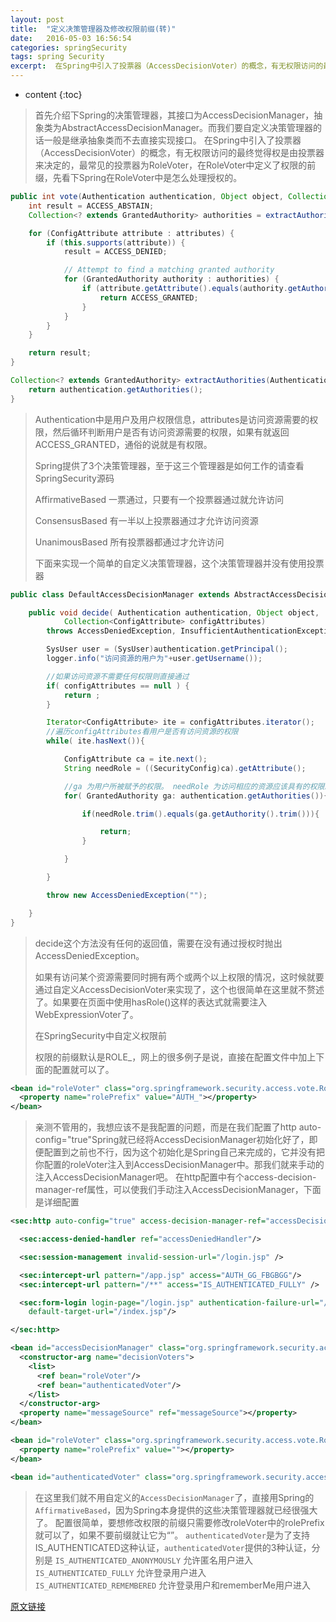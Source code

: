 ```yaml
---
layout: post
title:  "定义决策管理器及修改权限前缀(转)"
date:   2016-05-03 16:56:54
categories: springSecurity
tags: spring Security
excerpt:  在Spring中引入了投票器（AccessDecisionVoter）的概念，有无权限访问的最终觉得权是由投票器来决定的，最常见的投票器为RoleVoter，在RoleVoter中定义了权限的前缀，先看下Spring在RoleVoter中是怎么处理授权的。
---
```

* content
{:toc}
>首先介绍下Spring的决策管理器，其接口为AccessDecisionManager，抽象类为AbstractAccessDecisionManager。而我们要自定义决策管理器的话一般是继承抽象类而不去直接实现接口。
在Spring中引入了投票器（AccessDecisionVoter）的概念，有无权限访问的最终觉得权是由投票器来决定的，最常见的投票器为RoleVoter，在RoleVoter中定义了权限的前缀，先看下Spring在RoleVoter中是怎么处理授权的。  

```java
public int vote(Authentication authentication, Object object, Collection<ConfigAttribute> attributes) {
    int result = ACCESS_ABSTAIN;
    Collection<? extends GrantedAuthority> authorities = extractAuthorities(authentication);

    for (ConfigAttribute attribute : attributes) {
        if (this.supports(attribute)) {
            result = ACCESS_DENIED;

            // Attempt to find a matching granted authority
            for (GrantedAuthority authority : authorities) {
                if (attribute.getAttribute().equals(authority.getAuthority())) {
                    return ACCESS_GRANTED;
                }
            }
        }
    }

    return result;
}

Collection<? extends GrantedAuthority> extractAuthorities(Authentication authentication) {
    return authentication.getAuthorities();
}
```  
>Authentication中是用户及用户权限信息，attributes是访问资源需要的权限，然后循环判断用户是否有访问资源需要的权限，如果有就返回ACCESS_GRANTED，通俗的说就是有权限。  
>
>Spring提供了3个决策管理器，至于这三个管理器是如何工作的请查看SpringSecurity源码  
>
>AffirmativeBased 一票通过，只要有一个投票器通过就允许访问  
>
>ConsensusBased 有一半以上投票器通过才允许访问资源  
>
>UnanimousBased 所有投票器都通过才允许访问  
>
>下面来实现一个简单的自定义决策管理器，这个决策管理器并没有使用投票器  

```java
public class DefaultAccessDecisionManager extends AbstractAccessDecisionManager {

	public void decide( Authentication authentication, Object object,
			Collection<ConfigAttribute> configAttributes)
		throws AccessDeniedException, InsufficientAuthenticationException{

		SysUser user = (SysUser)authentication.getPrincipal();
		logger.info("访问资源的用户为"+user.getUsername());

		//如果访问资源不需要任何权限则直接通过
		if( configAttributes == null ) {
			return ;
		}

		Iterator<ConfigAttribute> ite = configAttributes.iterator();
		//遍历configAttributes看用户是否有访问资源的权限
		while( ite.hasNext()){

			ConfigAttribute ca = ite.next();
			String needRole = ((SecurityConfig)ca).getAttribute();

			//ga 为用户所被赋予的权限。 needRole 为访问相应的资源应该具有的权限。
			for( GrantedAuthority ga: authentication.getAuthorities()){

				if(needRole.trim().equals(ga.getAuthority().trim())){

					return;
				}

			}

		}

		throw new AccessDeniedException("");

	}
}
```  

>decide这个方法没有任何的返回值，需要在没有通过授权时抛出AccessDeniedException。  
>
>如果有访问某个资源需要同时拥有两个或两个以上权限的情况，这时候就要通过自定义AccessDecisionVoter来实现了，这个也很简单在这里就不赘述了。如果要在页面中使用hasRole()这样的表达式就需要注入WebExpressionVoter了。
>
>在SpringSecurity中自定义权限前
>
>权限的前缀默认是ROLE_，网上的很多例子是说，直接在配置文件中加上下面的配置就可以了。  

```xml
<bean id="roleVoter" class="org.springframework.security.access.vote.RoleVoter">
  <property name="rolePrefix" value="AUTH_"></property>
</bean>
```  
> 亲测不管用的，我想应该不是我配置的问题，而是在我们配置了http auto-config="true"Spring就已经将AccessDecisionManager初始化好了，即便配置到之前也不行，因为这个初始化是Spring自己来完成的，它并没有把你配置的roleVoter注入到AccessDecisionManager中。那我们就来手动的注入AccessDecisionManager吧。
在http配置中有个access-decision-manager-ref属性，可以使我们手动注入AccessDecisionManager，下面是详细配置  

```xml
<sec:http auto-config="true" access-decision-manager-ref="accessDecisionManager">

  <sec:access-denied-handler ref="accessDeniedHandler"/>

  <sec:session-management invalid-session-url="/login.jsp" />

  <sec:intercept-url pattern="/app.jsp" access="AUTH_GG_FBGBGG"/>
  <sec:intercept-url pattern="/**" access="IS_AUTHENTICATED_FULLY" />

  <sec:form-login login-page="/login.jsp" authentication-failure-url="/login.jsp"
    default-target-url="/index.jsp"/>

</sec:http>

<bean id="accessDecisionManager" class="org.springframework.security.access.vote.AffirmativeBased">
  <constructor-arg name="decisionVoters">
    <list>
      <ref bean="roleVoter"/>
      <ref bean="authenticatedVoter"/>
    </list>
  </constructor-arg>
  <property name="messageSource" ref="messageSource"></property>
</bean>

<bean id="roleVoter" class="org.springframework.security.access.vote.RoleVoter">
  <property name="rolePrefix" value=""></property>
</bean>

<bean id="authenticatedVoter" class="org.springframework.security.access.vote.AuthenticatedVoter" />  
```  

>在这里我们就不用自定义的`AccessDecisionManager`了，直接用Spring的`AffirmativeBased`，因为Spring本身提供的这些决策管理器就已经很强大了。
配置很简单，要想修改权限的前缀只需要修改roleVoter中的rolePrefix就可以了，如果不要前缀就让它为“”。
`authenticatedVoter`是为了支持IS_AUTHENTICATED这种认证，`authenticatedVoter`提供的3种认证，分别是
`IS_AUTHENTICATED_ANONYMOUSLY` 允许匿名用户进入
`IS_AUTHENTICATED_FULLY` 允许登录用户进入
`IS_AUTHENTICATED_REMEMBERED` 允许登录用户和rememberMe用户进入

[原文链接](http://blog.csdn.net/jaune161/article/details/18401233#)
